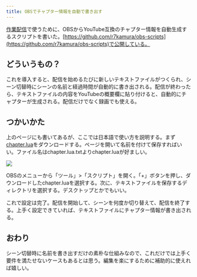 ```yaml
---
title: OBSでチャプター情報を自動で書き出す
---
```

[作業配信](https://www.youtube.com/channel/UC5s-KpSDGzxWPWNv94PnJHw)で使うために、OBSからYouTube互換のチャプター情報を自動生成するスクリプトを書いた。[https://github.com/r7kamura/obs-scripts](https://github.com/r7kamura/obs-scripts)で公開している。

どういうもの？
-------

これを導入すると、配信を始めるたびに新しいテキストファイルがつくられ、シーン切替時にシーンの名前と経過時間が自動的に書き出される。配信が終わったら、テキストファイルの内容をYouTubeの概要欄に貼り付けると、自動的にチャプターが生成される。配信だけでなく録画でも使える。

つかいかた
-----

上のページにも書いてあるが、ここでは日本語で使い方を説明する。まず[chapter.lua](https://raw.githubusercontent.com/r7kamura/obs-scripts/main/chapter.lua)をダウンロードする。ページを開いて名前を付けて保存すればいい。ファイル名はchapter.lua.txtよりchapter.luaが好ましい。

![](https://lh3.googleusercontent.com/docs/ADP-6oEb9Zo6RqpFTUsK4FN8F5086LITIGk6kQi5SFBR4pvFbVvVBmyAfSl1tFOLH5kz2Mh65ZUuIWa7FaseN7WPc9bpa2i8tSFOBgOU23iCpzcq3JgPLbd3i7QxwvpssLX11on3ab1zFeRHc1EXuSAoHl7jqYkgzxpJFOaqTwFUVPvh0g5maeevgJJEOZWEwESC983RyrmYZGfnli90ks3ROQ8FGoISHhD2_--gPF9rRktqy63wff0482gKNgja-NyeVcBKYXT6LkLvgnBJ0EWRIhWvSWoa2HVaRKDuKx7BRf9XXnK0IDWugri5D6TpeKN0SrmrCMRX5TFsP4ZpU6Iq715B6_LYeKHRv9MdMdQ-tPauVP7zPaVFfPJCy0XYGALsqyD2mcy5biXtLZk1xUF6dOATUSy9RCHak34yqFmjQHmdntE77UMr_f-v5z0T7FjhV0JDg9_wcULJMj6mQW2TLJUqK3kHG6gnYdqzyfzG5jvNQNYiUouBHrK4-Au47rPkwlC2lRQRyo_g9t4_IynJwYVr76fHpuRVBwRxuvU2DFrF10wBtvOrEwKUnhlSQqG7t1Mh2Ch6ArRKlxjvpEuXC4zpR4snokgtQvrlaNI6qaLJ4buvTWzpQVY3CeTREzCfHQyyE7dEkjEUMFIUWUckre945xLrZdCtlbja2Yq6J-QoHk-EDQ36NAfcdx6mNTz_4hQqpLybMMFAbT1RSTmcuLWQc_9cRgkRLUKw5G9D0XjTqGTHG5xVvWYBPTcEqTJW5GoiuQGjbMF0lq5cly-PqcWVvmBrH_0nlND7iNSk05sqgqKhNPgSpuUrLVPzZRvUsNFCzNEWEb9R86jgVPVlmD8ke_8uSptNMyLEN9L1_HZ-rK6cuLjCks-YYBdBugNmpKwbJNVvbOL4D35F-FcO6nDymJKJGtd8CNoBL6HyNliGUsuTmAhrZs3bK7LaES_cksksMMUawA2cH_10C8HK8ZnpaJxni1VpSZBaLRS9IsuG1Gyd1hHNFuY21x2FWs4CU3JRF835rj1dkaxx2JAS82qhsAzhXoWRMIPL8o1ZONqUBoPzCo6WpRtqWNLWDzYfM8a8dBCV5xNbq5P1voLPpftiJmm-8Qdsh6jp9i9V5pMof20apdYUHgqBRXTjX9JA-NEMJB56ExX9vENNXtZvrIf0t4wZJ_Y6GdtBMTPn9seUhcmnFX53kX7XhNgXjpWI7_iwSBBWkMMZtaKJ0AQWjHyOjPJzOhWhySEcn4QbJ4D_JHwl)

OBSのメニューから「ツール」>「スクリプト」を開く。「+」ボタンを押し、ダウンロードしたchapter.luaを選択する。次に、テキストファイルを保存するディレクトリを選択する。デスクトップとかでもいい。

これで設定は完了。配信を開始して、シーンを何度か切り替えて、配信を終了する。上手く設定できていれば、テキストファイルにチャプター情報が書き出される。

おわり
---

シーン切替時に名前を書き出すだけの素朴な仕組みなので、これだけでは上手く要件を満たせないケースもあるとは思う。編集を楽にするために補助的に使えれば嬉しい。
